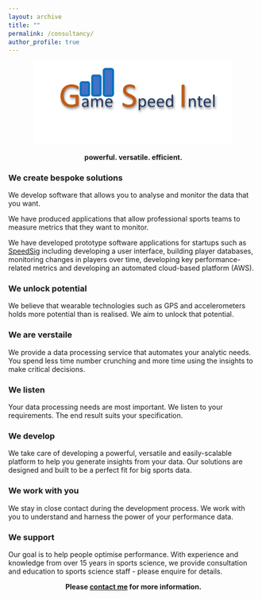 ```yaml
---
layout: archive
title: ""
permalink: /consultancy/
author_profile: true
---
```


<p align="middle">
<img src="/images/Picture30.png" width="400" /></p>  

<p align="middle">
<span style='font-weight: bold;'>powerful. versatile. efficient.</span>  
</p>  

### We create bespoke solutions   

We develop software that allows you to analyse and monitor the data that you want.

We have produced applications that allow professional sports teams to measure metrics that they want to monitor.

We have developed prototype software applications for startups such as <a href="https://speedsig.com/" target="_blank">SpeedSig</a> including developing a user interface, building player databases, monitoring changes in players over time, developing key performance-related metrics and developing an automated cloud-based platform (AWS).

### We unlock potential   

We believe that wearable technologies such as GPS and accelerometers holds more potential than is realised. We aim to unlock that potential.  

### We are verstaile  

We provide a data processing service that automates your analytic needs. You spend less time number crunching and more time using the insights to make critical decisions.  

### We listen  

Your data processing needs are most important.  We listen to your requirements. The end result suits your specification.  

### We develop  

We take care of developing a powerful, versatile and easily-scalable platform to help you generate insights from your data. Our solutions are designed and built to be a perfect fit for big sports data.  

### We work with you  

We stay in close contact during the development process. We work with you to understand and harness the power of your performance data.  

### We support  

Our goal is to help people optimise performance. With experience and knowledge from over 15 years in sports science, we provide consultation and education to sports science staff - please enquire for details.  

<p align="middle">
<span style='font-weight: bold;'>Please <a href="/contact/">contact me</a> for more information.</span>  
</p> 